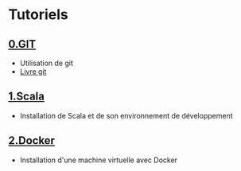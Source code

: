 # Tutoriels

## [0.GIT](0.GIT)  
  * Utilisation de git
  * [Livre git](https://git-scm.com/book/en/v2)

## [1.Scala](1.Scala)  
  * Installation de Scala et de son environnement de développement  
  
## [2.Docker](2.Docker)  
  * Installation d'une machine virtuelle avec Docker
  
  
